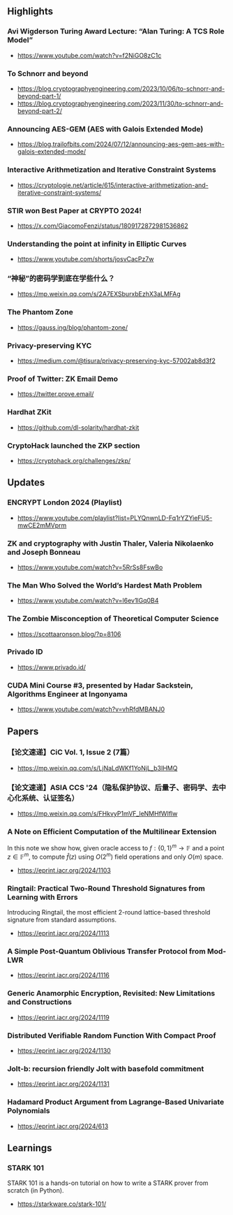 ## Highlights
### Avi Wigderson Turing Award Lecture: “Alan Turing: A TCS Role Model”
- <https://www.youtube.com/watch?v=f2NiGO8zC1c>
### To Schnorr and beyond
- <https://blog.cryptographyengineering.com/2023/10/06/to-schnorr-and-beyond-part-1/>
- <https://blog.cryptographyengineering.com/2023/11/30/to-schnorr-and-beyond-part-2/>
### Announcing AES-GEM (AES with Galois Extended Mode)
- <https://blog.trailofbits.com/2024/07/12/announcing-aes-gem-aes-with-galois-extended-mode/>
### Interactive Arithmetization and Iterative Constraint Systems
- <https://cryptologie.net/article/615/interactive-arithmetization-and-iterative-constraint-systems/>
### STIR won Best Paper at CRYPTO 2024!
- <https://x.com/GiacomoFenzi/status/1809172872981536862>
### Understanding the point at infinity in Elliptic Curves
- <https://www.youtube.com/shorts/josvCacPz7w>
### “神秘”的密码学到底在学些什么？
- <https://mp.weixin.qq.com/s/2A7EXSburxbEzhX3aLMFAg>
### The Phantom Zone
- <https://gauss.ing/blog/phantom-zone/>

### Privacy-preserving KYC
- <https://medium.com/@tisura/privacy-preserving-kyc-57002ab8d3f2>
### Proof of Twitter: ZK Email Demo
- <https://twitter.prove.email/>
### Hardhat ZKit
- <https://github.com/dl-solarity/hardhat-zkit>
### CryptoHack launched the ZKP section
- <https://cryptohack.org/challenges/zkp/>

## Updates
### ENCRYPT London 2024 (Playlist)
- <https://www.youtube.com/playlist?list=PLYQnwnLD-Fq1rYZYieFU5-mwCE2mMVprm>
### ZK and cryptography with Justin Thaler, Valeria Nikolaenko and Joseph Bonneau
- <https://www.youtube.com/watch?v=5RrSs8FswBo>
### The Man Who Solved the World’s Hardest Math Problem
- <https://www.youtube.com/watch?v=l6ev1lGq0B4>
### The Zombie Misconception of Theoretical Computer Science
- <https://scottaaronson.blog/?p=8106>
### Privado ID
- <https://www.privado.id/>
### CUDA Mini Course #3, presented by Hadar Sackstein, Algorithms Engineer at Ingonyama
- <https://www.youtube.com/watch?v=vhRfdMBANJ0>

## Papers

### 【论文速递】CiC Vol. 1, Issue 2 (7篇）
- <https://mp.weixin.qq.com/s/LjNaLdWKf1YoNjL_b3IHMQ>
### 【论文速递】ASIA CCS '24（隐私保护协议、后量子、密码学、去中心化系统、认证签名）
- <https://mp.weixin.qq.com/s/FHkvyP1mVF_leNMHfWIflw>
### A Note on Efficient Computation of the Multilinear Extension
In this note we show how, given oracle access to $f:\{0,1\}^m \rightarrow \mathbb{F}$ and a point $z \in \mathbb{F}^m$, to compute $\hat{f}(z)$ using $O\left(2^m\right)$ field operations and only $O(m)$ space. 
- <https://eprint.iacr.org/2024/1103>
### Ringtail: Practical Two-Round Threshold Signatures from Learning with Errors
Introducing Ringtail, the most efficient 2-round lattice-based threshold signature from standard assumptions.
- <https://eprint.iacr.org/2024/1113>
### A Simple Post-Quantum Oblivious Transfer Protocol from Mod-LWR
- <https://eprint.iacr.org/2024/1116>
### Generic Anamorphic Encryption, Revisited: New Limitations and Constructions
- <https://eprint.iacr.org/2024/1119>
### Distributed Verifiable Random Function With Compact Proof
- <https://eprint.iacr.org/2024/1130>
### Jolt-b: recursion friendly Jolt with basefold commitment
- <https://eprint.iacr.org/2024/1131>
### Hadamard Product Argument from Lagrange-Based Univariate Polynomials
- <https://eprint.iacr.org/2024/613>

## Learnings
### STARK 101
STARK 101 is a hands-on tutorial on how to write a STARK prover from scratch (in Python).
- <https://starkware.co/stark-101/>
